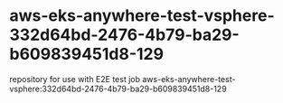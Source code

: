 # aws-eks-anywhere-test-vsphere-332d64bd-2476-4b79-ba29-b609839451d8-129
repository for use with E2E test job aws-eks-anywhere-test-vsphere:332d64bd-2476-4b79-ba29-b609839451d8-129
